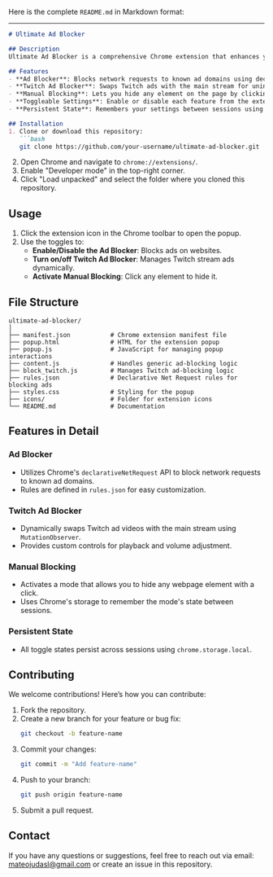 Here is the complete `README.md` in Markdown format:

---

```markdown
# Ultimate Ad Blocker

## Description
Ultimate Ad Blocker is a comprehensive Chrome extension that enhances your browsing experience by blocking unwanted advertisements. It is designed to handle a variety of ads, including pop-ups, video ads, Twitch ads, and more. Additionally, the extension offers a manual blocking mode, allowing you to hide any webpage element with a simple click.

## Features
- **Ad Blocker**: Blocks network requests to known ad domains using declarative Net Requests.
- **Twitch Ad Blocker**: Swaps Twitch ads with the main stream for uninterrupted viewing.
- **Manual Blocking**: Lets you hide any element on the page by clicking it while the mode is active.
- **Toggleable Settings**: Enable or disable each feature from the extension popup.
- **Persistent State**: Remembers your settings between sessions using Chrome's storage.

## Installation
1. Clone or download this repository:
   ```bash
   git clone https://github.com/your-username/ultimate-ad-blocker.git
   ```
2. Open Chrome and navigate to `chrome://extensions/`.
3. Enable "Developer mode" in the top-right corner.
4. Click "Load unpacked" and select the folder where you cloned this repository.

## Usage
1. Click the extension icon in the Chrome toolbar to open the popup.
2. Use the toggles to:
   - **Enable/Disable the Ad Blocker**: Blocks ads on websites.
   - **Turn on/off Twitch Ad Blocker**: Manages Twitch stream ads dynamically.
   - **Activate Manual Blocking**: Click any element to hide it.

## File Structure
```
ultimate-ad-blocker/
│
├── manifest.json           # Chrome extension manifest file
├── popup.html              # HTML for the extension popup
├── popup.js                # JavaScript for managing popup interactions
├── content.js              # Handles generic ad-blocking logic
├── block_twitch.js         # Manages Twitch ad-blocking logic
├── rules.json              # Declarative Net Request rules for blocking ads
├── styles.css              # Styling for the popup
├── icons/                  # Folder for extension icons
└── README.md               # Documentation
```

## Features in Detail

### Ad Blocker
- Utilizes Chrome's `declarativeNetRequest` API to block network requests to known ad domains.
- Rules are defined in `rules.json` for easy customization.

### Twitch Ad Blocker
- Dynamically swaps Twitch ad videos with the main stream using `MutationObserver`.
- Provides custom controls for playback and volume adjustment.

### Manual Blocking
- Activates a mode that allows you to hide any webpage element with a click.
- Uses Chrome's storage to remember the mode's state between sessions.

### Persistent State
- All toggle states persist across sessions using `chrome.storage.local`.

## Contributing
We welcome contributions! Here’s how you can contribute:
1. Fork the repository.
2. Create a new branch for your feature or bug fix:
   ```bash
   git checkout -b feature-name
   ```
3. Commit your changes:
   ```bash
   git commit -m "Add feature-name"
   ```
4. Push to your branch:
   ```bash
   git push origin feature-name
   ```
5. Submit a pull request.

## Contact
If you have any questions or suggestions, feel free to reach out via email: mateojudasl@gmail.com or create an issue in this repository.
```
